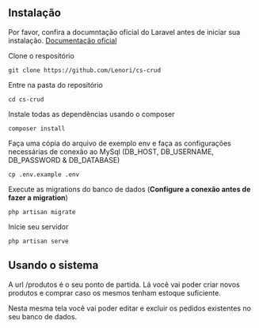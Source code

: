 ## Instalação

Por favor, confira a documntação oficial do Laravel antes de iniciar sua instalação. [Documentação oficial](https://laravel.com/docs/5.4/installation#installation)

Clone o respositório

    git clone https://github.com/Lenori/cs-crud

Entre na pasta do repositório

    cd cs-crud

Instale todas as dependências usando o composer

    composer install

Faça uma cópia do arquivo de exemplo env e faça as configurações necessárias de conexão ao MySql (DB_HOST, DB_USERNAME, DB_PASSWORD & DB_DATABASE)

    cp .env.example .env

Execute as migrations do banco de dados (**Configure a conexão antes de fazer a migration**)

    php artisan migrate

Inicie seu servidor

    php artisan serve
	
## Usando o sistema

A url /produtos é o seu ponto de partida. Lá você vai poder criar novos produtos e comprar caso os mesmos tenham estoque suficiente.

Nesta mesma tela você vai poder editar e excluir os pedidos existentes no seu banco de dados.